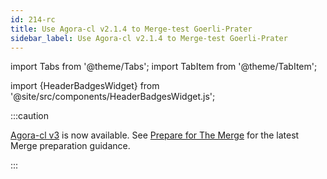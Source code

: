 ```yaml
---
id: 214-rc
title: Use Agora-cl v2.1.4 to Merge-test Goerli-Prater
sidebar_label: Use Agora-cl v2.1.4 to Merge-test Goerli-Prater
---
```


import Tabs from '@theme/Tabs';
import TabItem from '@theme/TabItem';

import {HeaderBadgesWidget} from '@site/src/components/HeaderBadgesWidget.js';

<HeaderBadgesWidget />

:::caution

[Agora-cl v3](https://github.com/zeroone-boa/agora-cl/releases/tag/v3.1.1) is now available. See [Prepare for The Merge](../prepare-for-merge.md) for the latest Merge preparation guidance.

:::
